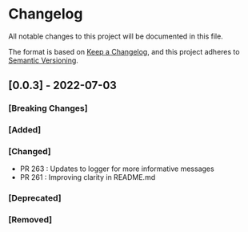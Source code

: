 # Changelog
All notable changes to this project will be documented in this file.

The format is based on [Keep a Changelog](https://keepachangelog.com/en/1.0.0/),
and this project adheres to [Semantic Versioning](https://semver.org/spec/v2.0.0.html).

## [0.0.3] - 2022-07-03 
### [Breaking Changes]

### [Added]

### [Changed]
* PR 263 : Updates to logger for more informative messages
* PR 261 : Improving clarity in README.md

### [Deprecated]

### [Removed]

